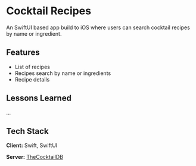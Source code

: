 # Cocktail Recipes

An SwiftUI based app build to iOS where users can search cocktail recipes by name or ingredient.


## Features
- List of recipes
- Recipes search by name or ingredients
- Recipe details


## Lessons Learned

...


## Tech Stack

**Client:** Swift, SwiftUI

**Server:** [TheCocktailDB](https://www.thecocktaildb.com/api.php)

